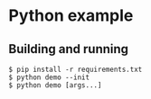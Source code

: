 # Python example

## Building and running

```shell
$ pip install -r requirements.txt
$ python demo --init
$ python demo [args...]
```
